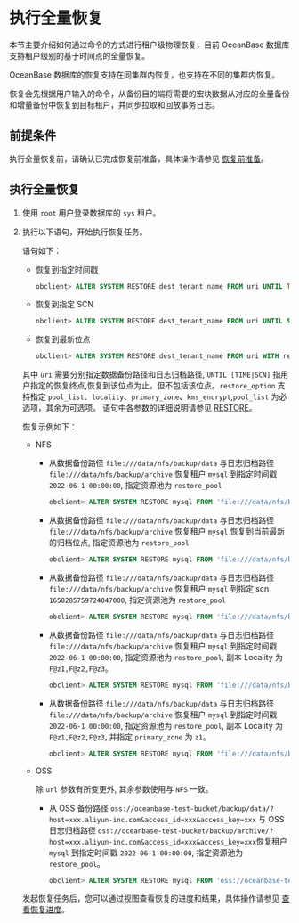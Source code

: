 # 执行全量恢复

本节主要介绍如何通过命令的方式进行租户级物理恢复，目前 OceanBase 数据库支持租户级别的基于时间点的全量恢复。

OceanBase 数据库的恢复支持在同集群内恢复，也支持在不同的集群内恢复。

恢复会先根据用户输入的命令，从备份目的端将需要的宏块数据从对应的全量备份和增量备份中恢复到目标租户，并同步拉取和回放事务日志。

## 前提条件

执行全量恢复前，请确认已完成恢复前准备，具体操作请参见 [恢复前准备](../600.restore-data/100.preparation-before-recovery.md)。

## 执行全量恢复

1. 使用 `root` 用户登录数据库的 `sys` 租户。

2. 执行以下语句，开始执行恢复任务。

   语句如下：

   * 恢复到指定时间戳

      ```sql
      obclient> ALTER SYSTEM RESTORE dest_tenant_name FROM uri UNTIL TIME=timestamp WITH restore_option [DESCRIPTION description];
      ```

   * 恢复到指定 SCN

      ```sql
      obclient> ALTER SYSTEM RESTORE dest_tenant_name FROM uri UNTIL SCN=scn WITH restore_option [DESCRIPTION description];
      ```

   * 恢复到最新位点

      ```sql
      obclient> ALTER SYSTEM RESTORE dest_tenant_name FROM uri WITH restore_option [DESCRIPTION description];
      ```

   其中 `uri` 需要分别指定数据备份路径和日志归档路径, `UNTIL [TIME|SCN]` 指用户指定的恢复终点,恢复到该位点为止，但不包括该位点。`restore_option` 支持指定 `pool_list`、`locality`、`primary_zone`、`kms_encrypt`,`pool_list` 为必选项，其余为可选项。
   语句中各参数的详细说明请参见 [RESTORE](../../../../700.reference/200.sql-syntax/100.system-tenants/200.alter-system/1800.RESTORE.md)。

   恢复示例如下：

   * NFS

      * 从数据备份路径 `file:///data/nfs/backup/data` 与日志归档路径 `file:///data/nfs/backup/archive` 恢复租户 `mysql` 到指定时间戳 `2022-06-1 00:00:00`, 指定资源池为 `restore_pool`

         ```sql
         obclient> ALTER SYSTEM RESTORE mysql FROM 'file:///data/nfs/backup/data,file:///data/nfs/backup/archive' until TIME='2022-06-1 00:00:00' WITH 'pool_list=restore_pool';
         ```

      * 从数据备份路径 `file:///data/nfs/backup/data` 与日志归档路径 `file:///data/nfs/backup/archive` 恢复租户 `mysql` 恢复到当前最新的归档位点, 指定资源池为 `restore_pool`

         ```sql
         obclient> ALTER SYSTEM RESTORE mysql FROM 'file:///data/nfs/backup/data,file:///data/nfs/backup/archive' WITH 'pool_list=restore_pool';
         ```

      * 从数据备份路径 `file:///data/nfs/backup/data` 与日志归档路径 `file:///data/nfs/backup/archive` 恢复租户 `mysql` 到指定 scn `1658285759724047000`, 指定资源池为 `restore_pool`

         ```sql
         obclient> ALTER SYSTEM RESTORE mysql FROM 'file:///data/nfs/backup/data,file:///data/nfs/backup/archive' until SCN='1658285759724047000' WITH 'pool_list=restore_pool';
         ```

      * 从数据备份路径 `file:///data/nfs/backup/data` 与日志归档路径 `file:///data/nfs/backup/archive` 恢复租户 `mysql` 到指定时间戳 `2022-06-1 00:00:00`, 指定资源池为 `restore_pool`, 副本 Locality 为 `F@z1,F@z2,F@z3`。

         ```sql
         obclient> ALTER SYSTEM RESTORE mysql FROM 'file:///data/nfs/backup/data,file:///data/nfs/backup/archive' until TIME='2022-06-1 00:00:00' WITH 'pool_list=restore_pool&locality=F@z1,F@z2,F@z3';
         ```

      * 从数据备份路径 `file:///data/nfs/backup/data` 与日志归档路径 `file:///data/nfs/backup/archive` 恢复租户 `mysql` 到指定时间戳 `2022-06-1 00:00:00`, 指定资源池为 `restore_pool`, 副本 Locality 为 `F@z1,F@z2,F@z3`, 并指定 `primary_zone` 为 `z1`。

         ```sql
         obclient> ALTER SYSTEM RESTORE mysql FROM 'file:///data/nfs/backup/data,file:///data/nfs/backup/archive' until TIME='2022-06-1 00:00:00' WITH 'pool_list=restore_pool&locality=F@z1,F@z2,F@z3&primary_zone=z1';
         ```

   * OSS

      除 `url` 参数有所变更外, 其余参数使用与 `NFS` 一致。

      * 从 OSS 备份路径 `oss://oceanbase-test-bucket/backup/data/?host=xxx.aliyun-inc.com&access_id=xxx&access_key=xxx` 与 OSS 日志归档路径 `oss://oceanbase-test-bucket/backup/archive/?host=xxx.aliyun-inc.com&access_id=xxx&access_key=xxx`恢复租户 `mysql` 到指定时间戳 `2022-06-1 00:00:00`, 指定资源池为 `restore_pool`。

         ```sql
         obclient> ALTER SYSTEM RESTORE mysql FROM 'oss://oceanbase-test-bucket/backup/data/?host=xxx.aliyun-inc.com&access_id=xxx&access_key=xxx,oss://oceanbase-test-bucket/backup/archive/?host=xxx.aliyun-inc.com&access_id=xxx&access_key=xxx' until TIME='2022-06-1 00:00:00' WITH 'pool_list=restore_pool';
         ```

   发起恢复任务后，您可以通过视图查看恢复的进度和结果，具体操作请参见 [查看恢复进度](../600.restore-data/400.view-the-restore-progress.md)。

